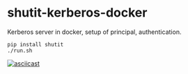 # shutit-kerberos-docker

Kerberos server in docker, setup of principal, authentication.

```
pip install shutit
./run.sh
```

[![asciicast](https://asciinema.org/a/39965.png)](https://asciinema.org/a/39965)
